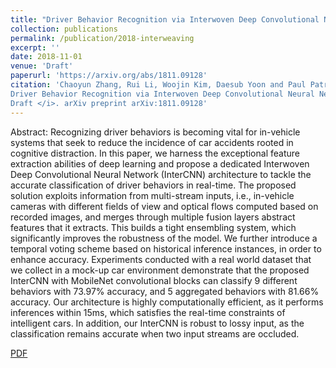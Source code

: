 ```yaml
---
title: "Driver Behavior Recognition via Interwoven Deep Convolutional Neural Nets with Multi-stream Inputs"
collection: publications
permalink: /publication/2018-interweaving
excerpt: ''
date: 2018-11-01
venue: 'Draft'
paperurl: 'https://arxiv.org/abs/1811.09128'
citation: 'Chaoyun Zhang, Rui Li, Woojin Kim, Daesub Yoon and Paul Patras (2018). &quot; 
Driver Behavior Recognition via Interwoven Deep Convolutional Neural Nets with Multi-stream Inputs.&quot; <i>
Draft </i>. arXiv preprint arXiv:1811.09128'
---
```

Abstract: 
Recognizing driver behaviors is becoming vital for in-vehicle systems that seek to reduce the incidence of car accidents rooted in cognitive distraction. In this paper, we harness the exceptional feature extraction abilities of deep learning and propose a dedicated Interwoven Deep Convolutional Neural Network (InterCNN) architecture to tackle the accurate classification of driver behaviors in real-time. The proposed solution exploits information from multi-stream inputs, i.e., in-vehicle cameras with different fields of view and optical flows computed based on recorded images, and merges through multiple fusion layers abstract features that it extracts. This builds a tight ensembling system, which significantly improves the robustness of the model. We further introduce a temporal voting scheme based on historical inference instances, in order to enhance accuracy. Experiments conducted with a real world dataset that we collect in a mock-up car environment demonstrate that the proposed InterCNN with MobileNet convolutional blocks can classify 9 different behaviors with 73.97% accuracy, and 5 aggregated behaviors with 81.66% accuracy. Our architecture is highly computationally efficient, as it performs inferences within 15ms, which satisfies the real-time constraints of intelligent cars. In addition, our InterCNN is robust to lossy input, as the classification remains accurate when two input streams are occluded.

[PDF](http://ruihuili.github.io/files/zhang18drive.pdf)
